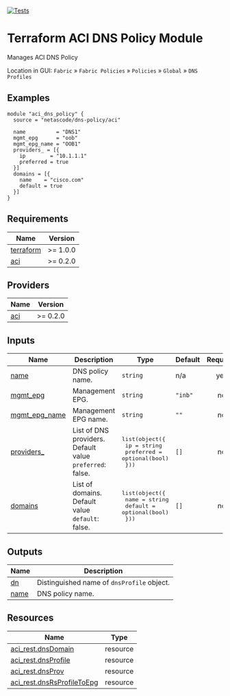 <!-- BEGIN_TF_DOCS -->
[![Tests](https://github.com/netascode/terraform-aci-dns-policy/actions/workflows/test.yml/badge.svg)](https://github.com/netascode/terraform-aci-dns-policy/actions/workflows/test.yml)

# Terraform ACI DNS Policy Module

Manages ACI DNS Policy

Location in GUI:
`Fabric` » `Fabric Policies` » `Policies` » `Global` » `DNS Profiles`

## Examples

```hcl
module "aci_dns_policy" {
  source = "netascode/dns-policy/aci"

  name          = "DNS1"
  mgmt_epg      = "oob"
  mgmt_epg_name = "OOB1"
  providers_ = [{
    ip        = "10.1.1.1"
    preferred = true
  }]
  domains = [{
    name    = "cisco.com"
    default = true
  }]
}

```

## Requirements

| Name | Version |
|------|---------|
| <a name="requirement_terraform"></a> [terraform](#requirement\_terraform) | >= 1.0.0 |
| <a name="requirement_aci"></a> [aci](#requirement\_aci) | >= 0.2.0 |

## Providers

| Name | Version |
|------|---------|
| <a name="provider_aci"></a> [aci](#provider\_aci) | >= 0.2.0 |

## Inputs

| Name | Description | Type | Default | Required |
|------|-------------|------|---------|:--------:|
| <a name="input_name"></a> [name](#input\_name) | DNS policy name. | `string` | n/a | yes |
| <a name="input_mgmt_epg"></a> [mgmt\_epg](#input\_mgmt\_epg) | Management EPG. | `string` | `"inb"` | no |
| <a name="input_mgmt_epg_name"></a> [mgmt\_epg\_name](#input\_mgmt\_epg\_name) | Management EPG name. | `string` | `""` | no |
| <a name="input_providers_"></a> [providers\_](#input\_providers\_) | List of DNS providers. Default value `preferred`: false. | <pre>list(object({<br>    ip        = string<br>    preferred = optional(bool)<br>  }))</pre> | `[]` | no |
| <a name="input_domains"></a> [domains](#input\_domains) | List of domains. Default value `default`: false. | <pre>list(object({<br>    name    = string<br>    default = optional(bool)<br>  }))</pre> | `[]` | no |

## Outputs

| Name | Description |
|------|-------------|
| <a name="output_dn"></a> [dn](#output\_dn) | Distinguished name of `dnsProfile` object. |
| <a name="output_name"></a> [name](#output\_name) | DNS policy name. |

## Resources

| Name | Type |
|------|------|
| [aci_rest.dnsDomain](https://registry.terraform.io/providers/netascode/aci/latest/docs/resources/rest) | resource |
| [aci_rest.dnsProfile](https://registry.terraform.io/providers/netascode/aci/latest/docs/resources/rest) | resource |
| [aci_rest.dnsProv](https://registry.terraform.io/providers/netascode/aci/latest/docs/resources/rest) | resource |
| [aci_rest.dnsRsProfileToEpg](https://registry.terraform.io/providers/netascode/aci/latest/docs/resources/rest) | resource |
<!-- END_TF_DOCS -->